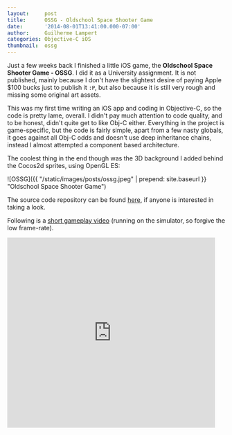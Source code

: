 ```yaml
---
layout:     post
title:      OSSG - Oldschool Space Shooter Game
date:       '2014-08-01T13:41:00.000-07:00'
author:     Guilherme Lampert
categories: Objective-C iOS
thumbnail:  ossg
---
```


Just a few weeks back I finished a little iOS game, the **Oldschool Space Shooter Game - OSSG**.
I did it as a University assignment. It is not published, mainly because I don't have the slightest
desire of paying Apple $100 bucks just to publish it `:P`, but also because it is still very rough
and missing some original art assets.

This was my first time writing an iOS app and coding in Objective-C, so the code is pretty lame, overall.
I didn't pay much attention to code quality, and to be honest, didn't quite get to like Obj-C either.
Everything in the project is game-specific, but the code is fairly simple, apart from a few nasty globals,
it goes against all Obj-C odds and doesn't use deep inheritance chains, instead I almost attempted a
component based architecture.

The coolest thing in the end though was the 3D background I added behind the Cocos2d sprites, using OpenGL ES:

![OSSG]({{ "/static/images/posts/ossg.jpeg" | prepend: site.baseurl }} "Oldschool Space Shooter Game")

The source code repository can be found [here](https://bitbucket.org/glampert/ossg/overview),
if anyone is interested in taking a look.

Following is a [short gameplay video](https://youtu.be/YQTbddA4IYw)
(running on the simulator, so forgive the low frame-rate).

<iframe type="text/html"
    width="480"
    height="440"
    class="embedded-video"
    title="OSSG Gameplay"
    src="http://www.youtube.com/embed/YQTbddA4IYw"
    frameborder="0">
</iframe>

